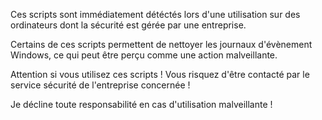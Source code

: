 Ces scripts sont immédiatement détéctés lors d'une utilisation sur des ordinateurs dont la sécurité est gérée par une entreprise.

Certains de ces scripts permettent de nettoyer les journaux d'évènement Windows, ce qui peut être perçu comme une action malveillante.

Attention si vous utilisez ces scripts ! Vous risquez d'être contacté par le service sécurité de l'entreprise concernée !

Je décline toute responsabilité en cas d'utilisation malveillante !
